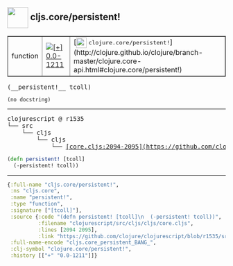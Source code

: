 ## <img width="48px" valign="middle" src="http://i.imgur.com/Hi20huC.png"> cljs.core/persistent!

 <table border="1">
<tr>
<td>function</td>
<td><a href="https://github.com/cljsinfo/api-refs/tree/0.0-1211"><img valign="middle" alt="[+] 0.0-1211" src="https://img.shields.io/badge/+-0.0--1211-lightgrey.svg"></a> </td>
<td>
[<img height="24px" valign="middle" src="http://i.imgur.com/1GjPKvB.png"> <samp>clojure.core/persistent!</samp>](http://clojure.github.io/clojure/branch-master/clojure.core-api.html#clojure.core/persistent!)
</td>
</tr>
</table>

 <samp>
(__persistent!__ tcoll)<br>
</samp>

```
(no docstring)
```

---

 <pre>
clojurescript @ r1535
└── src
    └── cljs
        └── cljs
            └── <ins>[core.cljs:2094-2095](https://github.com/clojure/clojurescript/blob/r1535/src/cljs/cljs/core.cljs#L2094-L2095)</ins>
</pre>

```clj
(defn persistent! [tcoll]
  (-persistent! tcoll))
```


---

```clj
{:full-name "cljs.core/persistent!",
 :ns "cljs.core",
 :name "persistent!",
 :type "function",
 :signature ["[tcoll]"],
 :source {:code "(defn persistent! [tcoll]\n  (-persistent! tcoll))",
          :filename "clojurescript/src/cljs/cljs/core.cljs",
          :lines [2094 2095],
          :link "https://github.com/clojure/clojurescript/blob/r1535/src/cljs/cljs/core.cljs#L2094-L2095"},
 :full-name-encode "cljs.core_persistent_BANG_",
 :clj-symbol "clojure.core/persistent!",
 :history [["+" "0.0-1211"]]}

```
